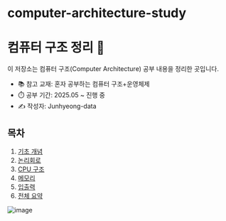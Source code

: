 # computer-architecture-study
# 컴퓨터 구조 정리 📘

이 저장소는 컴퓨터 구조(Computer Architecture) 공부 내용을 정리한 곳입니다.
- 📚 참고 교재: 혼자 공부하는 컴퓨터 구조+운영체제
- ⏱️ 공부 기간: 2025.05 ~ 진행 중
- ✍️ 작성자: Junhyeong-data

## 목차
1. [기초 개념](./01_기초개념/)
2. [논리회로](./02_논리회로/)
3. [CPU 구조](./03_CPU/)
4. [메모리](./04_메모리/)
5. [입출력](./05_입출력/)
6. [전체 요약](./summary/정리노트.md)

![image](https://github.com/user-attachments/assets/0f629278-b70f-4a79-b625-4861ab41aa90)
